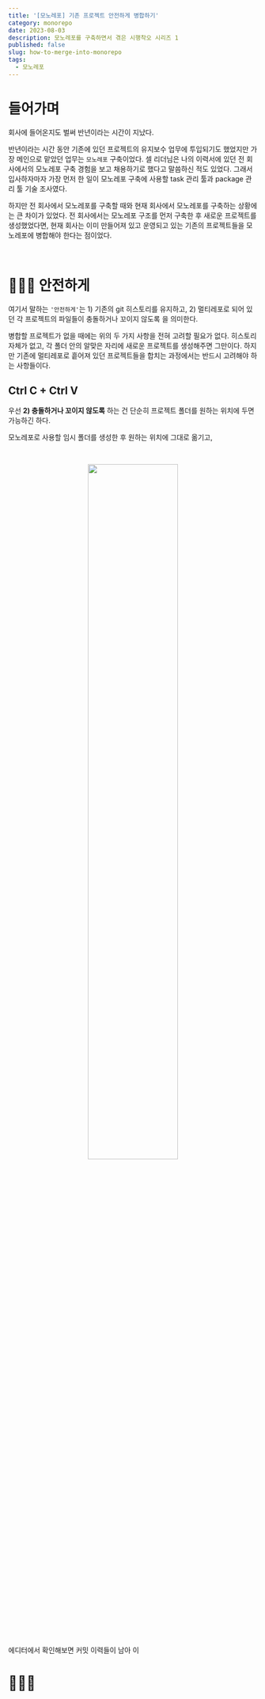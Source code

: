```yaml
---
title: '[모노레포] 기존 프로젝트 안전하게 병합하기'
category: monorepo
date: 2023-08-03
description: 모노레포를 구축하면서 겪은 시행착오 시리즈 1
published: false
slug: how-to-merge-into-monorepo
tags:
  - 모노레포
---
```


# 들어가며

회사에 들어온지도 벌써 반년이라는 시간이 지났다.

반년이라는 시간 동안 기존에 있던 프로젝트의 유지보수 업무에 투입되기도 했었지만 가장 메인으로 맡았던 업무는 `모노레포` 구축이었다. 셀 리더님은 나의 이력서에 있던 전 회사에서의 모노레포 구축 경험을 보고 채용하기로 했다고 말씀하신 적도 있었다. 그래서 입사하자마자 가장 먼저 한 일이 모노레포 구축에 사용할 task 관리 툴과 package 관리 툴 기술 조사였다.

하지만 전 회사에서 모노레포를 구축할 때와 현재 회사에서 모노레포를 구축하는 상황에는 큰 차이가 있었다. 전 회사에서는 모노레포 구조를 먼저 구축한 후 새로운 프로젝트를 생성했었다면, 현재 회사는 이미 만들어져 있고 운영되고 있는 기존의 프로젝트들을 모노레포에 병합해야 한다는 점이었다.

<br/>

# 👷🏻‍♀️ 안전하게

여기서 말하는 `'안전하게'`는 1) 기존의 git 히스토리를 유지하고, 2) 멀티레포로 되어 있던 각 프로젝트의 파일들이 충돌하거나 꼬이지 않도록 을 의미한다.

병합할 프로젝트가 없을 때에는 위의 두 가지 사항을 전혀 고려할 필요가 없다. 히스토리 자체가 없고, 각 폴더 안의 알맞은 자리에 새로운 프로젝트를 생성해주면 그만이다. 하지만 기존에 멀티레포로 흩어져 있던 프로젝트들을 합치는 과정에서는 반드시 고려해야 하는 사항들이다.

## Ctrl C + Ctrl V

우선 **2) 충돌하거나 꼬이지 않도록** 하는 건 단순히 프로젝트 폴더를 원하는 위치에 두면 가능하긴 하다.

모노레포로 사용할 임시 폴더를 생성한 후 원하는 위치에 그대로 옮기고,

<br/>

<p align="center">
  <img src="https://github.com/zubetcha/dev-book-cheat-sheet/assets/91620721/183fa763-452c-4b3f-8ca9-e58168d85b70" width="60%" />
</p>

<br/>

에디터에서 확인해보면 커밋 이력들이 남아 이

# 🤷🏻‍♀️
